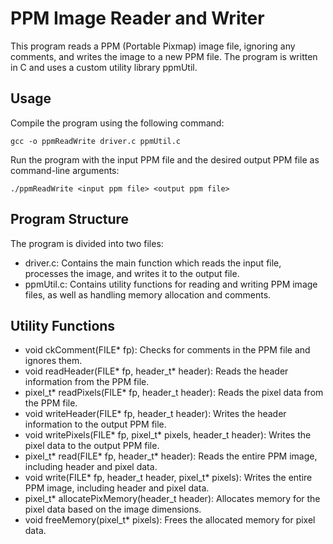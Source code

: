 # PPM Image Reader and Writer  
This program reads a PPM (Portable Pixmap) image file, ignoring any comments, and writes the image to a new PPM file. The program is written in C and uses a custom utility library ppmUtil.

## Usage  
Compile the program using the following command:
```
gcc -o ppmReadWrite driver.c ppmUtil.c
```
Run the program with the input PPM file and the desired output PPM file as command-line arguments:
```
./ppmReadWrite <input ppm file> <output ppm file>
```

## Program Structure  
The program is divided into two files:

- driver.c: Contains the main function which reads the input file, processes the image, and writes it to the output file.
- ppmUtil.c: Contains utility functions for reading and writing PPM image files, as well as handling memory allocation and comments.

## Utility Functions
- void ckComment(FILE* fp): Checks for comments in the PPM file and ignores them.
- void readHeader(FILE* fp, header_t* header): Reads the header information from the PPM file.
- pixel_t* readPixels(FILE* fp, header_t header): Reads the pixel data from the PPM file.
- void writeHeader(FILE* fp, header_t header): Writes the header information to the output PPM file.
- void writePixels(FILE* fp, pixel_t* pixels, header_t header): Writes the pixel data to the output PPM file.
- pixel_t* read(FILE* fp, header_t* header): Reads the entire PPM image, including header and pixel data.
- void write(FILE* fp, header_t header, pixel_t* pixels): Writes the entire PPM image, including header and pixel data.
- pixel_t* allocatePixMemory(header_t header): Allocates memory for the pixel data based on the image dimensions.
- void freeMemory(pixel_t* pixels): Frees the allocated memory for pixel data.
